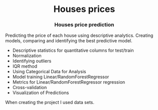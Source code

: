 <h1 align="center"> Houses prices 
<h3 align="center">Houses price prediction</h3>
Predicting the price of each house using descriptive analytics. Creating models, comparing and identifying the best predictive model.
<ul>
  <li>Descriptive statistics for quantitative columns for test/train</li>
  <li>Normalization</li>
  <li>Identifying outliers</li>
	<li>IQR method</li>
	<li>Using Categorical Data for Analysis</li>
	<li>Model training Linear/RandomForestRegressor</li>
	<li>Metrics for Linear/RandomForestRegressor regression</li>
	<li>Cross-validation</li>
	<li>Visualization of Predictions</li>
</ul>
When creating the project I used data sets.

